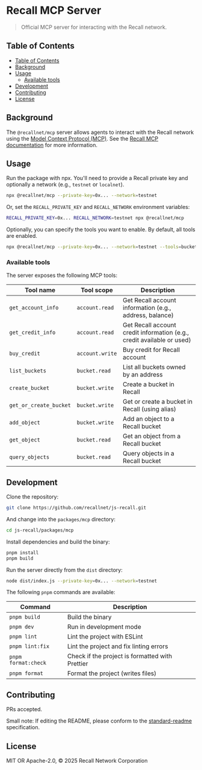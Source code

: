 # Recall MCP Server

> Official MCP server for interacting with the Recall network.

## Table of Contents

- [Table of Contents](#table-of-contents)
- [Background](#background)
- [Usage](#usage)
  - [Available tools](#available-tools)
- [Development](#development)
- [Contributing](#contributing)
- [License](#license)

## Background

The `@recallnet/mcp` server allows agents to interact with the Recall network using the [Model Context Protocol (MCP)](https://github.com/modelcontextprotocol). See the [Recall MCP documentation](https://docs.recall.network/tools/mcp) for more information.

## Usage

Run the package with npx. You'll need to provide a Recall private key and optionally a network (e.g., `testnet` or `localnet`).

```bash
npx @recallnet/mcp --private-key=0x... --network=testnet
```

Or, set the `RECALL_PRIVATE_KEY` and `RECALL_NETWORK` environment variables:

```bash
RECALL_PRIVATE_KEY=0x... RECALL_NETWORK=testnet npx @recallnet/mcp
```

Optionally, you can specify the tools you want to enable. By default, all tools are enabled.

```bash
npx @recallnet/mcp --private-key=0x... --network=testnet --tools=bucket.read,bucket.write
```

### Available tools

The server exposes the following MCP tools:

| Tool name              | Tool scope      | Description                                                            |
| ---------------------- | --------------- | ---------------------------------------------------------------------- |
| `get_account_info`     | `account.read`  | Get Recall account information (e.g., address, balance)                |
| `get_credit_info`      | `account.read`  | Get Recall account credit information (e.g., credit available or used) |
| `buy_credit`           | `account.write` | Buy credit for Recall account                                          |
| `list_buckets`         | `bucket.read`   | List all buckets owned by an address                                   |
| `create_bucket`        | `bucket.write`  | Create a bucket in Recall                                              |
| `get_or_create_bucket` | `bucket.write`  | Get or create a bucket in Recall (using alias)                         |
| `add_object`           | `bucket.write`  | Add an object to a Recall bucket                                       |
| `get_object`           | `bucket.read`   | Get an object from a Recall bucket                                     |
| `query_objects`        | `bucket.read`   | Query objects in a Recall bucket                                       |

## Development

Clone the repository:

```bash
git clone https://github.com/recallnet/js-recall.git
```

And change into the `packages/mcp` directory:

```bash
cd js-recall/packages/mcp
```

Install dependencies and build the binary:

```bash
pnpm install
pnpm build
```

Run the server directly from the `dist` directory:

```bash
node dist/index.js --private-key=0x... --network=testnet
```

The following `pnpm` commands are available:

| Command             | Description                                     |
| ------------------- | ----------------------------------------------- |
| `pnpm build`        | Build the binary                                |
| `pnpm dev`          | Run in development mode                         |
| `pnpm lint`         | Lint the project with ESLint                    |
| `pnpm lint:fix`     | Lint the project and fix linting errors         |
| `pnpm format:check` | Check if the project is formatted with Prettier |
| `pnpm format`       | Format the project (writes files)               |

## Contributing

PRs accepted.

Small note: If editing the README, please conform to
the [standard-readme](https://github.com/RichardLitt/standard-readme) specification.

## License

MIT OR Apache-2.0, © 2025 Recall Network Corporation

